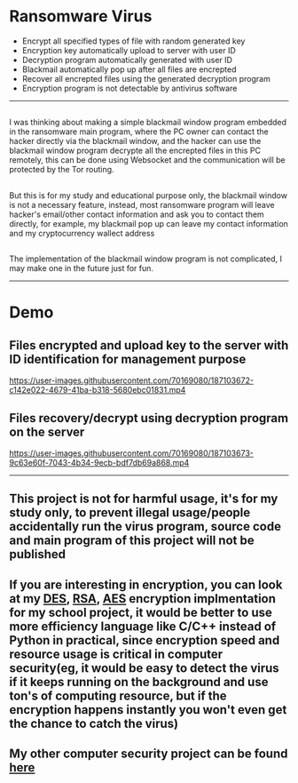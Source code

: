 # Ransomware Virus
* Encrypt all specified types of file with random generated key
* Encryption key automatically upload to server with user ID
* Decryption program automatically generated with user ID
* Blackmail automatically pop up after all files are encrepted
* Recover all encrepted files using the generated decryption program
* Encryption program is not detectable by antivirus software
---
## 
I was thinking about making a simple blackmail window program embedded in the ransomware main program, where the PC owner can contact the hacker directly via the blackmail window, and the hacker can use the blackmail window program decrypte all the encrepted files in this PC remotely, this can be done using Websocket and the communication will be protected by the Tor routing.

##
But this is for my study and educational purpose only, the blackmail window is not a necessary feature, instead, most ransomware program will leave hacker's email/other contact information and ask you to contact them directly, for example, my blackmail pop up can leave my contact information and my cryptocurrency wallect address

##
The implementation of the blackmail window program is not complicated, I may make one in the future just for fun.

---
# Demo
## Files encrypted and upload key to the server with ID identification for management purpose
https://user-images.githubusercontent.com/70169080/187103672-c142e022-4679-41ba-b318-5680ebc01831.mp4

## Files recovery/decrypt using decryption program on the server

https://user-images.githubusercontent.com/70169080/187103673-9c63e60f-7043-4b34-9ecb-bdf7db69a868.mp4

---
## This project is not for harmful usage, it's for my study only, to prevent illegal usage/people accidentally run the virus program, source code and main program of this project will not be published

If you are interesting in encryption, you can look at my [DES](https://github.com/tlistudents/Computer-Security/tree/main/DES), [RSA](https://github.com/tlistudents/Computer-Security/tree/main/RSA), [AES](https://github.com/tlistudents/Computer-Security/tree/main/AES) encryption implmentation for my school project, it would be better to use more efficiency language like C/C++ instead of Python in practical, since encryption speed and resource usage is critical in computer security(eg, it would be easy to detect the virus if it keeps running on the background and use ton's of computing resource, but if the encryption happens instantly you won't even get the chance to catch the virus)
---
## My other computer security project can be found [here](https://github.com/tlistudents/Computer-Security) 
